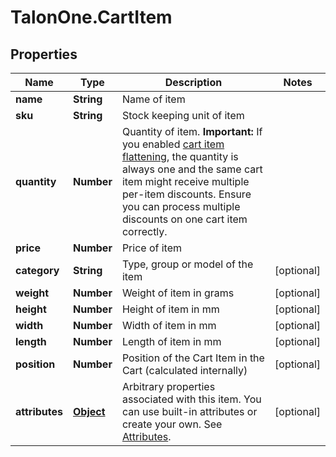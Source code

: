 # TalonOne.CartItem

## Properties

Name | Type | Description | Notes
------------ | ------------- | ------------- | -------------
**name** | **String** | Name of item | 
**sku** | **String** | Stock keeping unit of item | 
**quantity** | **Number** | Quantity of item. **Important:** If you enabled [cart item flattening](https://help.talon.one/hc/en-us/articles/360016036899-Flattening-Cart-Items), the quantity is always one and the same cart item might receive multiple per-item discounts. Ensure you can process multiple discounts on one cart item correctly.  | 
**price** | **Number** | Price of item | 
**category** | **String** | Type, group or model of the item | [optional] 
**weight** | **Number** | Weight of item in grams | [optional] 
**height** | **Number** | Height of item in mm | [optional] 
**width** | **Number** | Width of item in mm | [optional] 
**length** | **Number** | Length of item in mm | [optional] 
**position** | **Number** | Position of the Cart Item in the Cart (calculated internally) | [optional] 
**attributes** | [**Object**](.md) | Arbitrary properties associated with this item. You can use built-in attributes or create your own. See [Attributes](https://docs.talon.one/docs/dev/concepts/attributes).  | [optional] 


